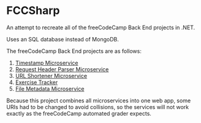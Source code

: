 # FCCSharp
An attempt to recreate all of the freeCodeCamp Back End projects in .NET.

Uses an SQL database instead of MongoDB.

The freeCodeCamp Back End projects are as follows:
1. [Timestamp Microservice](https://www.freecodecamp.org/learn/back-end-development-and-apis/back-end-development-and-apis-projects/timestamp-microservice)
2. [Request Header Parser Microservice](https://www.freecodecamp.org/learn/back-end-development-and-apis/back-end-development-and-apis-projects/request-header-parser-microservice)
3. [URL Shortener Microservice](https://www.freecodecamp.org/learn/back-end-development-and-apis/back-end-development-and-apis-projects/url-shortener-microservice)
4. [Exercise Tracker](https://www.freecodecamp.org/learn/back-end-development-and-apis/back-end-development-and-apis-projects/exercise-tracker)
5. [File Metadata Microservice](https://www.freecodecamp.org/learn/back-end-development-and-apis/back-end-development-and-apis-projects/file-metadata-microservice)

Because this project combines all microservices into one web app,
some URIs had to be changed to avoid collisions,
so the services will not work exactly as the freeCodeCamp automated grader expects.
